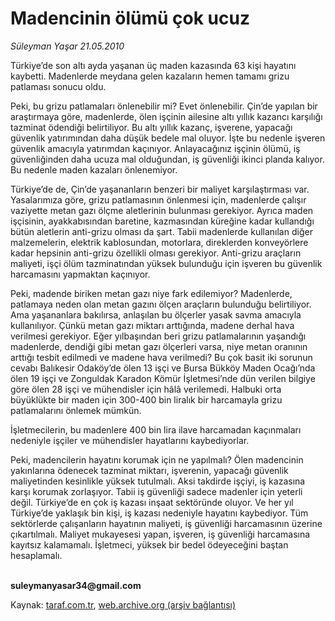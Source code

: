 # Madencinin ölümü çok ucuz

*Süleyman Yaşar 21.05.2010*

<div class="yazi"><p>Türkiye’de son altı ayda yaşanan üç maden kazasında 63 kişi hayatını kaybetti. Madenlerde meydana gelen kazaların hemen tamamı grizu patlaması sonucu oldu.</p>
<p>Peki, bu grizu patlamaları önlenebilir mi? Evet önlenebilir. Çin’de yapılan bir araştırmaya göre, madenlerde, ölen işçinin ailesine altı yıllık kazancı karşılığı tazminat ödendiği belirtiliyor. Bu altı yıllık kazanç, işverene, yapacağı güvenlik yatırımından daha düşük bedele mal oluyor. İşte bu nedenle işveren güvenlik amacıyla yatırımdan kaçınıyor. Anlayacağınız işçinin ölümü, iş güvenliğinden daha ucuza mal olduğundan, iş güvenliği ikinci planda kalıyor. Bu nedenle maden kazaları önlenemiyor.</p>
<p>Türkiye’de de, Çin’de yaşananların benzeri bir maliyet karşılaştırması var. Yasalarımıza göre, grizu patlamasının önlenmesi için, madenlerde çalışır vaziyette metan gazı ölçme aletlerinin bulunması gerekiyor. Ayrıca maden işçisinin, ayakkabısından baretine, kazmasından küreğine kadar kullandığı bütün aletlerin anti-grizu olması da şart. Tabii madenlerde kullanılan diğer malzemelerin, elektrik kablosundan, motorlara, direklerden konveyörlere kadar hepsinin anti-grizu özellikli olması gerekiyor. Anti-grizu araçların maliyeti, işçi ölüm tazminatından yüksek bulunduğu için işveren bu güvenlik harcamasını yapmaktan kaçınıyor.</p>
<p>Peki, madende biriken metan gazı niye fark edilemiyor? Madenlerde, patlamaya neden olan metan gazını ölçen araçların bulunduğu belirtiliyor. Ama yaşananlara bakılırsa, anlaşılan bu ölçerler yasak savma amacıyla kullanılıyor. Çünkü metan gazı miktarı arttığında, madene derhal hava verilmesi gerekiyor. Eğer yılbaşından beri grizu patlamalarının yaşandığı madenlerde, dendiği gibi metan gazı ölçerleri varsa, niye metan oranının arttığı tesbit edilmedi ve madene hava verilmedi? Bu çok basit iki sorunun cevabı Balıkesir Odaköy’de ölen 13 işçi ve Bursa Bükköy Maden Ocağı’nda ölen 19 işçi ve Zonguldak Karadon Kömür İşletmesi’nde dün verilen bilgiye göre ölen 28 işçi ve mühendisler için hâlâ verilemedi. Halbuki orta büyüklükte bir maden için 300-400 bin liralık bir harcamayla grizu patlamalarını önlemek mümkün.</p>
<p>İşletmecilerin, bu madenlere 400 bin lira ilave harcamadan kaçınmaları nedeniyle işçiler ve mühendisler hayatlarını kaybediyorlar.</p>
<p>Peki, madencilerin hayatını korumak için ne yapılmalı? Ölen madencinin yakınlarına ödenecek tazminat miktarı, işverenin, yapacağı güvenlik maliyetinden kesinlikle yüksek tutulmalı. Aksi takdirde işçiyi, iş kazasına karşı korumak zorlaşıyor. Tabii iş güvenliği sadece madenler için yeterli değil. Türkiye’de en çok iş kazası inşaat sektöründe oluyor. Ve her yıl Türkiye’de yaklaşık bin kişi, iş kazası nedeniyle hayatını kaybediyor. Tüm sektörlerde çalışanların hayatının maliyeti, iş güvenliği harcamasının üzerine çıkartılmalı. Maliyet mukayesesi yapan, işveren, iş güvenliği harcamasına kayıtsız kalamamalı. İşletmeci, yüksek bir bedel ödeyeceğini baştan hesaplamalı.</p><b><br/>suleymanyasar34@gmail.com</b></div>

Kaynak: [taraf.com.tr](http://www.taraf.com.tr:80/suleyman-yasar/makale-madencinin-olumu-cok-ucuz.htm), [web.archive.org (arşiv bağlantısı)](http://web.archive.org/web/20100524015949/http://www.taraf.com.tr:80/suleyman-yasar/makale-madencinin-olumu-cok-ucuz.htm)
